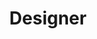 ---
layout: person
image: nathan.jpg
name: Nathan Davis
title: Designer
order: 14

social:
  - account: dribbble
    username: mediapeople
    
---